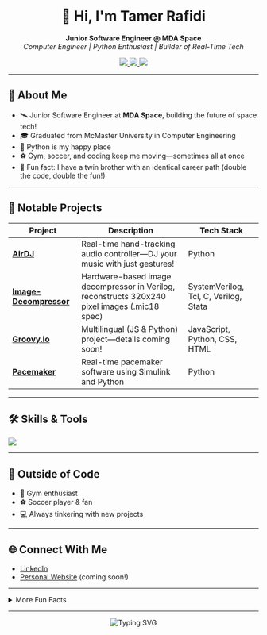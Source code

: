 <!-- Tamer-Rafidi's GitHub Profile README -->

<h1 align="center">👋 Hi, I'm Tamer Rafidi</h1>
<p align="center">
  <b>Junior Software Engineer @ MDA Space</b> <br>
  <i>Computer Engineer | Python Enthusiast | Builder of Real-Time Tech</i>
</p>

<p align="center">
  <a href="https://www.linkedin.com/in/tamerrafidi/" target="_blank">
    <img src="https://img.shields.io/badge/LinkedIn-TamerRafidi-blue?style=flat&logo=linkedin"/>
  </a>
  <a href="https://www.tamerrafidi.com" target="_blank">
    <img src="https://img.shields.io/badge/Website-tamerrafidi.com-green?style=flat&logo=google-chrome"/>
  </a>
  <img src="https://img.shields.io/badge/Favourite%20Language-Python-informational?logo=python&logoColor=white&color=3776AB"/>
</p>

---

## 🚀 About Me

- 🛰️ Junior Software Engineer at <b>MDA Space</b>, building the future of space tech!
- 🎓 Graduated from McMaster University in Computer Engineering
- 🐍 Python is my happy place
- ⚽ Gym, soccer, and coding keep me moving—sometimes all at once
- 🤝 Fun fact: I have a twin brother with an identical career path (double the code, double the fun!)

---

## 🌟 Notable Projects

| Project | Description | Tech Stack |
|---------|-------------|------------|
| [**AirDJ**](https://github.com/Tamer-Rafidi/AirDJ) | Real-time hand-tracking audio controller—DJ your music with just gestures! | Python |
| [**Image-Decompressor**](https://github.com/Tamer-Rafidi/Image-Decompressor) | Hardware-based image decompressor in Verilog, reconstructs 320x240 pixel images (.mic18 spec) | SystemVerilog, Tcl, C, Verilog, Stata |
| [**Groovy.Io**](https://github.com/Tamer-Rafidi/Groovy.Io) | Multilingual (JS & Python) project—details coming soon! | JavaScript, Python, CSS, HTML |
| [**Pacemaker**](https://github.com/Tamer-Rafidi/Pacemaker) | Real-time pacemaker software using Simulink and Python | Python |

---

## 🛠️ Skills & Tools

<img src="https://skillicons.dev/icons?i=python,verilog,systemverilog,js,html,css,matlab,git,linux,c" />

---

## 🤸 Outside of Code

- 💪 Gym enthusiast
- ⚽ Soccer player & fan
- 💻 Always tinkering with new projects

---

## 🌐 Connect With Me

- [LinkedIn](https://www.linkedin.com/in/tamerrafidi/)
- [Personal Website](https://www.tamerrafidi.com) (coming soon!)

---

<details>
  <summary>More Fun Facts</summary>
  
  - 👨‍💻 I love blending hardware and software for real-world solutions
  - 👯 My twin and I once wrote nearly identical resumes by accident!
  - 🚀 Always up for new challenges and collaborations
</details>

---

<p align="center">
  <img src="https://readme-typing-svg.demolab.com?font=Fira+Code&size=22&pause=1000&color=36BCF7&center=true&vCenter=true&width=435&lines=Keep+coding+and+reach+for+the+stars!+🚀" alt="Typing SVG" />
</p>
